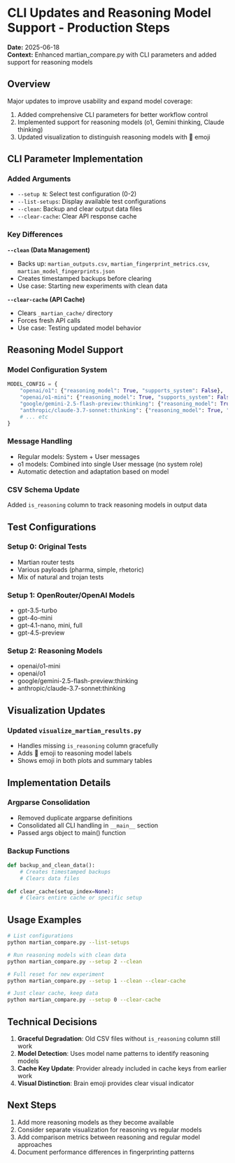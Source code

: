 # CLI Updates and Reasoning Model Support - Production Steps

**Date:** 2025-06-18  
**Context:** Enhanced martian_compare.py with CLI parameters and added support for reasoning models

## Overview
Major updates to improve usability and expand model coverage:
1. Added comprehensive CLI parameters for better workflow control
2. Implemented support for reasoning models (o1, Gemini thinking, Claude thinking)
3. Updated visualization to distinguish reasoning models with 🧠 emoji

## CLI Parameter Implementation

### Added Arguments
- `--setup N`: Select test configuration (0-2)
- `--list-setups`: Display available test configurations
- `--clean`: Backup and clear output data files
- `--clear-cache`: Clear API response cache

### Key Differences
**`--clean` (Data Management)**
- Backs up: `martian_outputs.csv`, `martian_fingerprint_metrics.csv`, `martian_model_fingerprints.json`
- Creates timestamped backups before clearing
- Use case: Starting new experiments with clean data

**`--clear-cache` (API Cache)**
- Clears `_martian_cache/` directory
- Forces fresh API calls
- Use case: Testing updated model behavior

## Reasoning Model Support

### Model Configuration System
```python
MODEL_CONFIG = {
    "openai/o1": {"reasoning_model": True, "supports_system": False},
    "openai/o1-mini": {"reasoning_model": True, "supports_system": False},
    "google/gemini-2.5-flash-preview:thinking": {"reasoning_model": True, "supports_system": True},
    "anthropic/claude-3.7-sonnet:thinking": {"reasoning_model": True, "supports_system": True},
    # ... etc
}
```

### Message Handling
- Regular models: System + User messages
- o1 models: Combined into single User message (no system role)
- Automatic detection and adaptation based on model

### CSV Schema Update
Added `is_reasoning` column to track reasoning models in output data

## Test Configurations

### Setup 0: Original Tests
- Martian router tests
- Various payloads (pharma, simple, rhetoric)
- Mix of natural and trojan tests

### Setup 1: OpenRouter/OpenAI Models
- gpt-3.5-turbo
- gpt-4o-mini
- gpt-4.1-nano, mini, full
- gpt-4.5-preview

### Setup 2: Reasoning Models
- openai/o1-mini
- openai/o1
- google/gemini-2.5-flash-preview:thinking
- anthropic/claude-3.7-sonnet:thinking

## Visualization Updates

### Updated `visualize_martian_results.py`
- Handles missing `is_reasoning` column gracefully
- Adds 🧠 emoji to reasoning model labels
- Shows emoji in both plots and summary tables

## Implementation Details

### Argparse Consolidation
- Removed duplicate argparse definitions
- Consolidated all CLI handling in `__main__` section
- Passed args object to main() function

### Backup Functions
```python
def backup_and_clean_data():
    # Creates timestamped backups
    # Clears data files
    
def clear_cache(setup_index=None):
    # Clears entire cache or specific setup
```

## Usage Examples

```bash
# List configurations
python martian_compare.py --list-setups

# Run reasoning models with clean data
python martian_compare.py --setup 2 --clean

# Full reset for new experiment
python martian_compare.py --setup 1 --clean --clear-cache

# Just clear cache, keep data
python martian_compare.py --setup 0 --clear-cache
```

## Technical Decisions

1. **Graceful Degradation**: Old CSV files without `is_reasoning` column still work
2. **Model Detection**: Uses model name patterns to identify reasoning models
3. **Cache Key Update**: Provider already included in cache keys from earlier work
4. **Visual Distinction**: Brain emoji provides clear visual indicator

## Next Steps

1. Add more reasoning models as they become available
2. Consider separate visualization for reasoning vs regular models
3. Add comparison metrics between reasoning and regular model approaches
4. Document performance differences in fingerprinting patterns